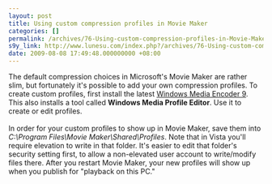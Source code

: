 ```yaml
---
layout: post
title: Using custom compression profiles in Movie Maker
categories: []
permalink: /archives/76-Using-custom-compression-profiles-in-Movie-Maker.html
s9y_link: http://www.lunesu.com/index.php?/archives/76-Using-custom-compression-profiles-in-Movie-Maker.html
date: 2009-08-08 17:49:48.000000000 +08:00
---
```

The default compression choices in Microsoft's Movie Maker are rather slim, but fortunately it's possible to add your own compression profiles. To create custom profiles, first install the latest <a href="http://www.microsoft.com/downloads/details.aspx?FamilyID=5691ba02-e496-465a-bba9-b2f1182cdf24&displaylang=en" title="Windows Media Encoder 9 Series">Windows Media Encoder 9</a>. This also installs a tool called <strong>Windows Media Profile Editor</strong>. Use it to create or edit profiles. <br />
<br />
In order for your custom profiles to show up in Movie Maker, save them into <em>C:\Program Files\Movie Maker\Shared\Profiles</em>. Note that in Vista you'll require elevation to write in that folder. It's easier to edit that folder's security setting first, to allow a non-elevated user account to write/modify files there. After you restart Movie Maker, your new profiles will show up when you publish for "playback on this PC."
